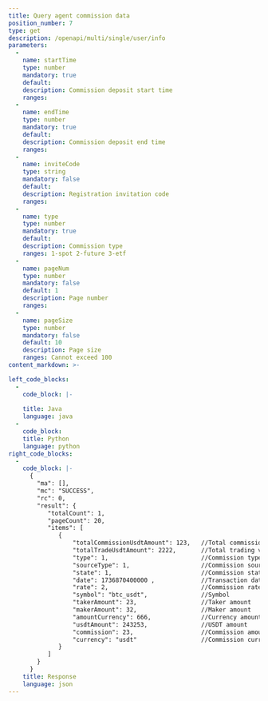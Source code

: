 ```yaml
---
title: Query agent commission data
position_number: 7
type: get
description: /openapi/multi/single/user/info
parameters:
  -
    name: startTime
    type: number
    mandatory: true
    default:
    description: Commission deposit start time
    ranges:
  -
    name: endTime
    type: number
    mandatory: true
    default:
    description: Commission deposit end time
    ranges:
  -
    name: inviteCode
    type: string
    mandatory: false
    default:
    description: Registration invitation code
    ranges:
  -
    name: type
    type: number
    mandatory: true
    default:
    description: Commission type
    ranges: 1-spot 2-future 3-etf
  -
    name: pageNum
    type: number
    mandatory: false
    default: 1
    description: Page number
    ranges:
  -
    name: pageSize
    type: number
    mandatory: false
    default: 10
    description: Page size
    ranges: Cannot exceed 100
content_markdown: >-

left_code_blocks:
  -
    code_block: |-
      
    title: Java
    language: java
  -
    code_block:
    title: Python
    language: python
right_code_blocks:
  -
    code_block: |-
      {
        "ma": [],
        "mc": "SUCCESS",
        "rc": 0,
        "result": {
           "totalCount": 1,
           "pageCount": 20,
           "items": [
              {
                  "totalCommissionUsdtAmount": 123,   //Total commission
                  "totalTradeUsdtAmount": 2222,       //Total trading volume
                  "type": 1,                          //Commission type. 1-spot 2-future 3-etf
                  "sourceType": 1,                    //Commission source type. 1 - Direct customer, 2 - Sub-agent
                  "state": 1,                         //Commission state 0 - Normal, 1 - Abnormal
                  "date": 1736870400000 ,             //Transaction date
                  "rate": 2,                          //Commission rate
                  "symbol": "btc_usdt",               //Symbol
                  "takerAmount": 23,                  //Taker amount
                  "makerAmount": 32,                  //Maker amount
                  "amountCurrency": 666,              //Currency amount
                  "usdtAmount": 243253,               //USDT amount
                  "commission": 23,                   //Commission amount
                  "currency": "usdt"                  //Commission currency
              }
           ]
        }
      }
    title: Response
    language: json
---
```

